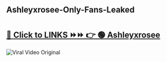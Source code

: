 
 ## Ashleyxrosee-Only-Fans-Leaked

# <h2><a href="https://clipsfans.com/Ashleyxrosee&ref=git">🔗 Click to LINKS ⏩⏩ 👉 🟢 Ashleyxrosee </a></h2>

<a href="https://clipsfans.com/Ashleyxrosee&ref=git" rel="nofollow" data-target="animated-image.originalLink"><img src="https://i.ibb.co.com/xMMVF88/686577567.gif" alt="Viral Video Original" style="max-width: 100%; display: inline-block;" data-target="animated-image.originalImage"></a>
